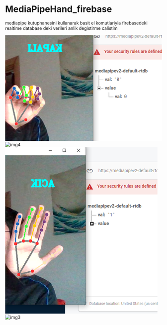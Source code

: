 # MediaPipeHand_firebase
 mediapipe kutuphanesini kullanarak basit el komutlariyla firebasedeki realtime database deki verileri anlik degistirme calistim

![img](https://github.com/HasanBeratSoke/MediaPipeHand_firebase/blob/main/readmeimagedata/img1.png)
![img4](https://github.com/HasanBeratSoke/MediaPipeHand_firebase/blob/main/readmeimagedata/img4.png)
![img2](https://github.com/HasanBeratSoke/MediaPipeHand_firebase/blob/main/readmeimagedata/img2.png)
![img3](https://github.com/HasanBeratSoke/MediaPipeHand_firebase/blob/main/readmeimagedata/img3.png)


